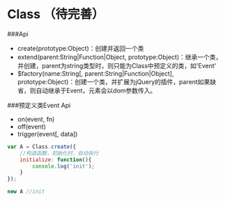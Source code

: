 Class （待完善）
=====================

###Api

* create(prototype:Object)：创建并返回一个类
* extend(parent:String|Function|Object, prototype:Object)：继承一个类，并创建，parent为string类型时，则只能为Class中预定义的类，如'Event'
* $factory(name:String[, parent:String|Function|Object], prototype:Object)：创建一个类，并扩展为jQuery的插件，parent如果缺省，则自动继承于Event，元素会以dom参数传入。

###预定义类Event Api

* on(event, fn)
* off(event)
* trigger(event[, data])


```js
var A = Class.create({
    //构造函数，初始化时，自动执行
    initialize: function(){
        console.log('init');
    }
});

new A //init
```